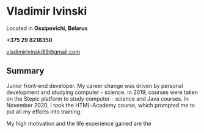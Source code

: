 # Vladimir Ivinski
Located in **Ossipovichi, Belarus** 

**+375 29 8218350** 

[vladimirivinski89@gmail.com](mailto:vladimirivinski89@gmail.com)

## Summary

Junior front-end developer. My career change was driven by personal development and studying computer - science. In 2019, courses were taken on the Stepic platform to study computer - science and Java courses. In November 2020, I took the HTML-Academy course, which prompted me to put all my efforts into training.

My high motivation and the life experience gained are the 
